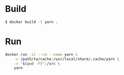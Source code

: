 # Build

```sh
$ docker build -t yarn .
```

# Run

```sh
docker run -it --rm --name yarn \
    -v /path/to/cache:/usr/local/share/.cache/yarn \
    -v "$(pwd -P)":/src \
    yarn
```
